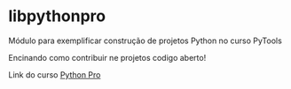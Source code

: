 # libpythonpro

Módulo para exemplificar construção de projetos Python no curso PyTools

Encinando como contribuir ne projetos codigo aberto!

Link do curso [Python Pro](https://www.python.pro.br/)

